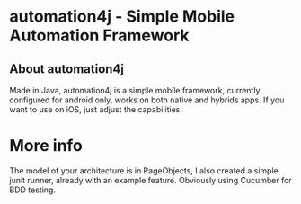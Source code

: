 # automation4j - Simple Mobile Automation Framework

## About automation4j

Made in Java, automation4j is a simple  mobile framework, currently configured for android only, works on both native and hybrids apps. If you want to use on iOS, just adjust the capabilities.

# More info
The model of your architecture is in PageObjects, I also created a simple junit runner, already with an example feature. Obviously using Cucumber for BDD testing. 






